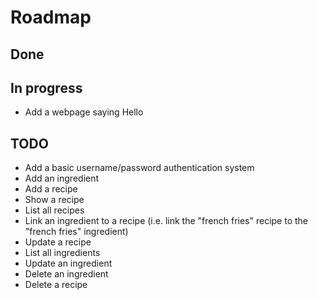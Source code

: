 # Roadmap

## Done 


## In progress

- Add a webpage saying Hello

## TODO

- Add a basic username/password authentication system
- Add an ingredient
- Add a recipe
- Show a recipe
- List all recipes
- Link an ingredient to a recipe (i.e. link the "french fries" recipe to the "french fries" ingredient)
- Update a recipe
- List all ingredients
- Update an ingredient
- Delete an ingredient
- Delete a recipe
